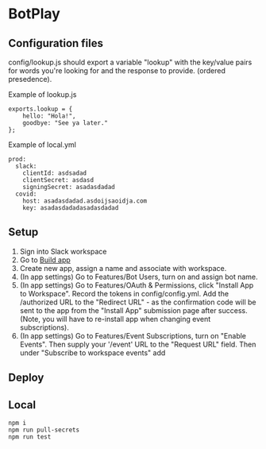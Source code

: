 # BotPlay

## Configuration files
config/lookup.js should export a variable "lookup" with the key/value pairs for words you're looking for and the response to provide.  (ordered presedence).

Example of lookup.js

```
exports.lookup = {
	hello: "Hola!",
	goodbye: "See ya later."
};
```

Example of local.yml

```
prod:
  slack:
    clientId: asdsadad
    clientSecret: asdasd
    signingSecret: asadasdadad
  covid:
    host: asadasdadad.asdoijsaoidja.com
    key: asadasdadadasadasdadad

```

## Setup
1. Sign into Slack workspace
2. Go to [Build app](https://api.slack.com)
3. Create new app, assign a name and associate with workspace.
4. (In app settings) Go to Features/Bot Users, turn on and assign bot name.
5. (In app settings) Go to Features/OAuth & Permissions, click "Install App to Workspace".  Record the tokens in config/config.yml. Add the /authorized URL to the "Redirect URL" - as the confirmation code will be sent to the app from the "Install App" submission page after success.  (Note, you will have to re-install app when changing event subscriptions).
6. (In app settings) Go to Features/Event Subscriptions, turn on "Enable Events".  Then supply your '/event' URL to the "Request URL" field.  Then under "Subscribe to workspace events" add


## Deploy


## Local
```
npm i
npm run pull-secrets
npm run test
```